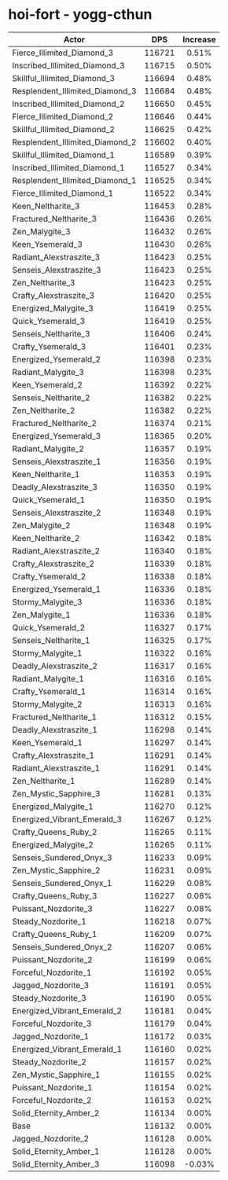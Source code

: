 # hoi-fort - yogg-cthun
| Actor | DPS | Increase |
|---|:---:|:---:|
|Fierce_Illimited_Diamond_3|116721|0.51%|
|Inscribed_Illimited_Diamond_3|116715|0.50%|
|Skillful_Illimited_Diamond_3|116694|0.48%|
|Resplendent_Illimited_Diamond_3|116684|0.48%|
|Inscribed_Illimited_Diamond_2|116650|0.45%|
|Fierce_Illimited_Diamond_2|116646|0.44%|
|Skillful_Illimited_Diamond_2|116625|0.42%|
|Resplendent_Illimited_Diamond_2|116602|0.40%|
|Skillful_Illimited_Diamond_1|116589|0.39%|
|Inscribed_Illimited_Diamond_1|116527|0.34%|
|Resplendent_Illimited_Diamond_1|116525|0.34%|
|Fierce_Illimited_Diamond_1|116522|0.34%|
|Keen_Neltharite_3|116453|0.28%|
|Fractured_Neltharite_3|116436|0.26%|
|Zen_Malygite_3|116432|0.26%|
|Keen_Ysemerald_3|116430|0.26%|
|Radiant_Alexstraszite_3|116423|0.25%|
|Senseis_Alexstraszite_3|116423|0.25%|
|Zen_Neltharite_3|116423|0.25%|
|Crafty_Alexstraszite_3|116420|0.25%|
|Energized_Malygite_3|116419|0.25%|
|Quick_Ysemerald_3|116419|0.25%|
|Senseis_Neltharite_3|116406|0.24%|
|Crafty_Ysemerald_3|116401|0.23%|
|Energized_Ysemerald_2|116398|0.23%|
|Radiant_Malygite_3|116398|0.23%|
|Keen_Ysemerald_2|116392|0.22%|
|Senseis_Neltharite_2|116382|0.22%|
|Zen_Neltharite_2|116382|0.22%|
|Fractured_Neltharite_2|116374|0.21%|
|Energized_Ysemerald_3|116365|0.20%|
|Radiant_Malygite_2|116357|0.19%|
|Senseis_Alexstraszite_1|116356|0.19%|
|Keen_Neltharite_1|116353|0.19%|
|Deadly_Alexstraszite_3|116350|0.19%|
|Quick_Ysemerald_1|116350|0.19%|
|Senseis_Alexstraszite_2|116348|0.19%|
|Zen_Malygite_2|116348|0.19%|
|Keen_Neltharite_2|116342|0.18%|
|Radiant_Alexstraszite_2|116340|0.18%|
|Crafty_Alexstraszite_2|116339|0.18%|
|Crafty_Ysemerald_2|116338|0.18%|
|Energized_Ysemerald_1|116336|0.18%|
|Stormy_Malygite_3|116336|0.18%|
|Zen_Malygite_1|116336|0.18%|
|Quick_Ysemerald_2|116327|0.17%|
|Senseis_Neltharite_1|116325|0.17%|
|Stormy_Malygite_1|116322|0.16%|
|Deadly_Alexstraszite_2|116317|0.16%|
|Radiant_Malygite_1|116316|0.16%|
|Crafty_Ysemerald_1|116314|0.16%|
|Stormy_Malygite_2|116313|0.16%|
|Fractured_Neltharite_1|116312|0.15%|
|Deadly_Alexstraszite_1|116298|0.14%|
|Keen_Ysemerald_1|116297|0.14%|
|Crafty_Alexstraszite_1|116291|0.14%|
|Radiant_Alexstraszite_1|116291|0.14%|
|Zen_Neltharite_1|116289|0.14%|
|Zen_Mystic_Sapphire_3|116281|0.13%|
|Energized_Malygite_1|116270|0.12%|
|Energized_Vibrant_Emerald_3|116267|0.12%|
|Crafty_Queens_Ruby_2|116265|0.11%|
|Energized_Malygite_2|116265|0.11%|
|Senseis_Sundered_Onyx_3|116233|0.09%|
|Zen_Mystic_Sapphire_2|116231|0.09%|
|Senseis_Sundered_Onyx_1|116229|0.08%|
|Crafty_Queens_Ruby_3|116227|0.08%|
|Puissant_Nozdorite_3|116227|0.08%|
|Steady_Nozdorite_1|116218|0.07%|
|Crafty_Queens_Ruby_1|116209|0.07%|
|Senseis_Sundered_Onyx_2|116207|0.06%|
|Puissant_Nozdorite_2|116199|0.06%|
|Forceful_Nozdorite_1|116192|0.05%|
|Jagged_Nozdorite_3|116191|0.05%|
|Steady_Nozdorite_3|116190|0.05%|
|Energized_Vibrant_Emerald_2|116181|0.04%|
|Forceful_Nozdorite_3|116179|0.04%|
|Jagged_Nozdorite_1|116172|0.03%|
|Energized_Vibrant_Emerald_1|116160|0.02%|
|Steady_Nozdorite_2|116157|0.02%|
|Zen_Mystic_Sapphire_1|116155|0.02%|
|Puissant_Nozdorite_1|116154|0.02%|
|Forceful_Nozdorite_2|116153|0.02%|
|Solid_Eternity_Amber_2|116134|0.00%|
|Base|116132|0.00%|
|Jagged_Nozdorite_2|116128|0.00%|
|Solid_Eternity_Amber_1|116128|0.00%|
|Solid_Eternity_Amber_3|116098|-0.03%|
